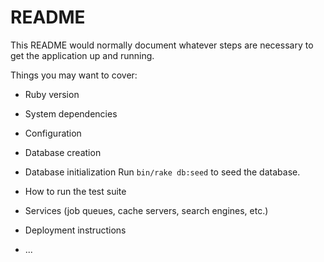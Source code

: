 # README

This README would normally document whatever steps are necessary to get the
application up and running.

Things you may want to cover:

* Ruby version

* System dependencies

* Configuration

* Database creation

* Database initialization
Run `bin/rake db:seed` to seed the database.

* How to run the test suite

* Services (job queues, cache servers, search engines, etc.)

* Deployment instructions

* ...
